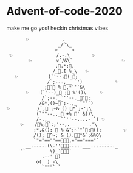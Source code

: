 # Advent-of-code-2020
make me go yos! heckin christmas vibes

           ✨            ,
                       _/^\_
                      <     >
     ✨                /.-.\        ✨
            ✨         v`/&\`                  ✨
                      ,🧸.*;🧸,
                     /_🎁.I %_\   ✨
       ✨           (`'--:🎁(_🧸;
                   /`;--.,__ `')            ✨
                  ;🧸`🎁 % 🎁,*`'`&\
           ✨    (`'--)_🧸 ;🎁 %'()\     ✨
                 /`;--._`''--._🎁'🧸;
                /&*,()~🎁`;-.,_ `""`)
    ✨          /`,🧸 ;+& () 🎁*`;-';\
               (`""--.,_🎈 +% 🧸' &()\
               /-.,_    ``''--....-'`) ✨
         ✨    /🧸%;🎁`:;'--,.__   __.'\
              ;*,&(); 🧸 % &^;~`"`🎁;🧸();        ✨
              /(); 🎁^~; & ().🎁🧸*&`;&%O\
              `"="==""==🧳🧳🧳,="=="==="`
           __.----.(\-''🧳🧳🧳--...___...-----._
         '`         \)_`🧳🧳🧳`
                 .--' 👀)
               o(  )_-\
                 `"""` `